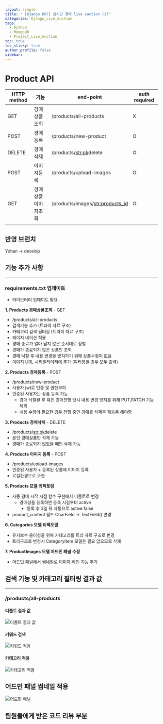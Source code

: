 ```yaml
---
layout: single
title: " [Django DRF] 실시간 경매 live auction (3)"
categories: Django_Live_Auction
tags:
  - Python
  - MongoDB
  - Project_Live_Auction
toc: true
toc_sticky: true
author_profile: false
sidebar:
---
```

# Product API

| HTTP method | 기능               | end-point                          | auth required |
| ----------- | ------------------ | ---------------------------------- | ------------- |
| GET         | 경매상품조회           | /products/all-products             | X             |
| POST        | 경매등록           | /products/new-product              | O             |
| DELETE      | 경매삭제           | /products/<str:pk>delete           | O             |
| POST        | 이미지등록         | /products/upload-images            | O             |
| GET         | 경매상품이미지조회 | /products/images/<str:products_id> | O             |
|             |                    |                                    |               |

## 반영 브런치

Yohan -> develop

## 기능 추가 사항
---- 
### requirements.txt 업데이트

- 라이브러리 업데이트 필요


**1. Products 경매상품조회** - GET

- /products/all-products 
- 검색기능 추가 (트라이 자료 구조)
- 카테고리 검색 필터링 (트라이 자료 구조)
- 페이지 네이션 적용
- 경매 종료가 얼마 남지 않은 순서대로 정렬
- 경매가 종료되지 않은 상품만 조회
- 경매 낙찰 후 내용 변경을 방지하기 위해 상품수정이 없음
- 이미지 URL 시리얼라이저에 추가 (여러장일 경우 모두 출력)

**2. Products 경매등록** - POST

- /products/new-product 
- 사용자 jwt로 인증 및 권한부여
- 인증된 사용자는 상품 등록 가능
	- 경매 낙찰된 후 혹은 경매진행 당시 내용 변경 방지를 위해 PUT,PATCH 기능 제외
	- 내용 수정이 필요한 경우 진행 중인 경매를 삭제후 재등록 해야함

**3. Products 경매삭제** - DELETE

- /products/<str:pk>delete    
- 본인 경매상품만 삭제 가능
- 경매가 종료되지 않았을 때만 삭제 가능

**4. Products 이미지 등록** - POST

- /products/upload-images
- 인증된 사용자 + 등록된 상품에 이미지 등록
- 로컬환경으로 구현


**5. Products 모델 리팩토링**

- 자동 경매 시작 시점 함수 구현에서 디폴트로 변경
	- 경매상품 등록하면 등록 시점부터 active 
		- 등록 후 3일 뒤 자동으로 active false
- product_content 필드 CharField -> TextField() 변경
 

**6. Categories 모델 리팩토링**

- 유지보수 용이성을 위해 카테고리를 트리 자료 구조로 변경
- 트리구조로 변경시 CategoryItem 모델은 필요 없으므로 삭제


**7. ProductImages 모델 어드민 패널 수정**

- 어드민 패널에서 썸네일로 이미지 확인 기능 추가


## 검색 기능 및 카테고리 필터링 결과 값
---- 
### /products/all-products  

#### 디폴트 결과 값

![디폴트 결과 값](https://github.com/wodnrP/realtime_auction/assets/103474568/3cfbc7da-367b-4696-9d3b-ba8872a53dae)


#### 키워드 검색

![키워드 적용](https://github.com/wodnrP/realtime_auction/assets/103474568/6e7cfc6e-cedb-4ddc-b5bd-26dfab8f390d)


#### 카테고리 적용

![카테고리 적용](https://github.com/wodnrP/realtime_auction/assets/103474568/99cf5c09-2441-41a8-9bde-1dfc82e39434)



## 어드민 패널 썸네일 적용

![어드민 패널](https://github.com/wodnrP/realtime_auction/assets/103474568/4d338d12-b95a-4e9f-9b6c-35008543ba35)



## 팀원들에게 받은 코드 리뷰 부분




